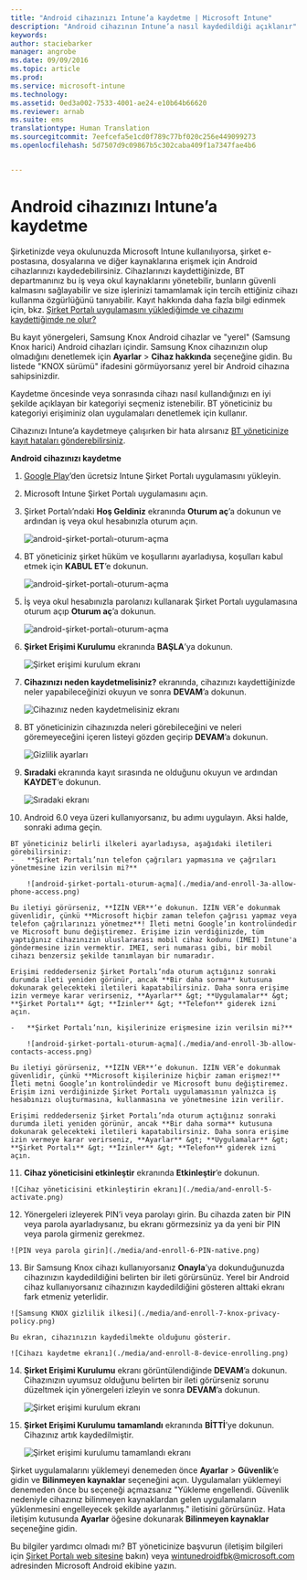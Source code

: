 ```yaml
---
title: "Android cihazınızı Intune’a kaydetme | Microsoft Intune"
description: "Android cihazının Intune’a nasıl kaydedildiği açıklanır"
keywords: 
author: staciebarker
manager: angrobe
ms.date: 09/09/2016
ms.topic: article
ms.prod: 
ms.service: microsoft-intune
ms.technology: 
ms.assetid: 0ed3a002-7533-4001-ae24-e10b64b66620
ms.reviewer: arnab
ms.suite: ems
translationtype: Human Translation
ms.sourcegitcommit: 7eefcefa5e1cd0f789c77bf020c256e449099273
ms.openlocfilehash: 5d7507d9c09867b5c302caba409f1a7347fae4b6


---
```



# Android cihazınızı Intune’a kaydetme

Şirketinizde veya okulunuzda Microsoft Intune kullanılıyorsa, şirket e-postasına, dosyalarına ve diğer kaynaklarına erişmek için Android cihazlarınızı kaydedebilirsiniz. Cihazlarınızı kaydettiğinizde, BT departmanınız bu iş veya okul kaynaklarını yönetebilir, bunların güvenli kalmasını sağlayabilir ve size işlerinizi tamamlamak için tercih ettiğiniz cihazı kullanma özgürlüğünü tanıyabilir. Kayıt hakkında daha fazla bilgi edinmek için, bkz. [Şirket Portalı uygulamasını yüklediğimde ve cihazımı kaydettiğimde ne olur?](what-happens-if-you-install-the-Company-Portal-app-and-enroll-your-device-in-intune-android.md)

Bu kayıt yönergeleri, Samsung Knox Android cihazlar ve "yerel" (Samsung Knox harici) Android cihazları içindir. Samsung Knox cihazınızın olup olmadığını denetlemek için **Ayarlar** &gt; **Cihaz hakkında** seçeneğine gidin. Bu listede "KNOX sürümü" ifadesini görmüyorsanız yerel bir Android cihazına sahipsinizdir.

Kaydetme öncesinde veya sonrasında cihazı nasıl kullandığınızı en iyi şekilde açıklayan bir kategoriyi seçmeniz istenebilir. BT yöneticiniz bu kategoriyi erişiminiz olan uygulamaları denetlemek için kullanır.

Cihazınızı Intune’a kaydetmeye çalışırken bir hata alırsanız [BT yöneticinize kayıt hataları gönderebilirsiniz](send-enrollment-errors-to-your-it-administrator-android.md).

**Android cihazınızı kaydetme**

1.  [Google Play](http://play.google.com/store/apps/details?id=com.microsoft.windowsintune.companyportal)’den ücretsiz Intune Şirket Portalı uygulamasını yükleyin.

2.  Microsoft Intune Şirket Portalı uygulamasını açın.

3.  Şirket Portalı’ndaki **Hoş Geldiniz** ekranında **Oturum aç**’a dokunun ve ardından iş veya okul hesabınızla oturum açın.

    ![android-şirket-portalı-oturum-açma](./media/and-enroll-0-welcome-screen.png)   

4.  BT yöneticiniz şirket hüküm ve koşullarını ayarladıysa, koşulları kabul etmek için **KABUL ET**’e dokunun.

    ![android-şirket-portalı-oturum-açma](./media/and-enroll-3-accept-terms.png)

5.  İş veya okul hesabınızla parolanızı kullanarak Şirket Portalı uygulamasına oturum açıp **Oturum aç**’a dokunun.

    ![android-şirket-portalı-oturum-açma](./media/and-enroll-2-cp-sign-in.png)

6.  **Şirket Erişimi Kurulumu** ekranında **BAŞLA**’ya dokunun.

    ![Şirket erişimi kurulum ekranı](./media/and-enroll-4a-comp-access-setup.png)

7.  **Cihazınızı neden kaydetmelisiniz?** ekranında, cihazınızı kaydettiğinizde neler yapabileceğinizi okuyun ve sonra **DEVAM**’a dokunun.

    ![Cihazınız neden kaydetmelisiniz ekranı](./media/and-enroll-4b-why-enroll.png)

8.  BT yöneticinizin cihazınızda neleri görebileceğini ve neleri göremeyeceğini içeren listeyi gözden geçirip **DEVAM**’a dokunun.

    ![Gizlilik ayarları](./media/and-enroll-4c-we-care-privacy.png)

9.  **Sıradaki** ekranında kayıt sırasında ne olduğunu okuyun ve ardından **KAYDET**’e dokunun.

    ![Sıradaki ekranı](./media/and-enroll-4d-what-comes-next.png)

10.  Android 6.0 veya üzeri kullanıyorsanız, bu adımı uygulayın. Aksi halde, sonraki adıma geçin.

    BT yöneticiniz belirli ilkeleri ayarladıysa, aşağıdaki iletileri görebilirsiniz:
    -   **Şirket Portalı’nın telefon çağrıları yapmasına ve çağrıları yönetmesine izin verilsin mi?**

        ![android-şirket-portalı-oturum-açma](./media/and-enroll-3a-allow-phone-access.png)

    Bu iletiyi görürseniz, **İZİN VER**’e dokunun. İZİN VER’e dokunmak güvenlidir, çünkü **Microsoft hiçbir zaman telefon çağrısı yapmaz veya telefon çağrılarınızı yönetmez**! İleti metni Google’ın kontrolündedir ve Microsoft bunu değiştiremez. Erişime izin verdiğinizde, tüm yaptığınız cihazınızın uluslararası mobil cihaz kodunu (IMEI) Intune'a göndermesine izin vermektir. IMEI, seri numarası gibi, bir mobil cihazı benzersiz şekilde tanımlayan bir numaradır.

    Erişimi reddederseniz Şirket Portalı’nda oturum açtığınız sonraki durumda ileti yeniden görünür, ancak **Bir daha sorma** kutusuna dokunarak gelecekteki iletileri kapatabilirsiniz. Daha sonra erişime izin vermeye karar verirseniz, **Ayarlar** &gt; **Uygulamalar** &gt; **Şirket Portalı** &gt; **İzinler** &gt; **Telefon** giderek izni açın.

    -   **Şirket Portalı’nın, kişilerinize erişmesine izin verilsin mi?**

        ![android-şirket-portalı-oturum-açma](./media/and-enroll-3b-allow-contacts-access.png)

    Bu iletiyi görürseniz, **İZİN VER**’e dokunun. İZİN VER’e dokunmak güvenlidir, çünkü **Microsoft kişilerinize hiçbir zaman erişmez!** İleti metni Google’ın kontrolündedir ve Microsoft bunu değiştiremez. Erişim izni verdiğinizde Şirket Portalı uygulamasının yalnızca iş hesabınızı oluşturmasına, kullanmasına ve yönetmesine izin verilir.

    Erişimi reddederseniz Şirket Portalı’nda oturum açtığınız sonraki durumda ileti yeniden görünür, ancak **Bir daha sorma** kutusuna dokunarak gelecekteki iletileri kapatabilirsiniz. Daha sonra erişime izin vermeye karar verirseniz, **Ayarlar** &gt; **Uygulamalar** &gt; **Şirket Portalı** &gt; **İzinler** &gt; **Telefon** giderek izni açın.

11.  **Cihaz yöneticisini etkinleştir** ekranında **Etkinleştir**’e dokunun.

    ![Cihaz yöneticisini etkinleştirin ekranı](./media/and-enroll-5-activate.png)

12.  Yönergeleri izleyerek PIN’i veya parolayı girin. Bu cihazda zaten bir PIN veya parola ayarladıysanız, bu ekranı görmezsiniz ya da yeni bir PIN veya parola girmeniz gerekmez.

    ![PIN veya parola girin](./media/and-enroll-6-PIN-native.png)

13.  Bir Samsung Knox cihazı kullanıyorsanız **Onayla**’ya dokunduğunuzda cihazınızın kaydedildiğini belirten bir ileti görürsünüz. Yerel bir Android cihaz kullanıyorsanız cihazınızın kaydedildiğini gösteren alttaki ekranı fark etmeniz yeterlidir.

    ![Samsung KNOX gizlilik ilkesi](./media/and-enroll-7-knox-privacy-policy.png)

    Bu ekran, cihazınızın kaydedilmekte olduğunu gösterir.

    ![Cihazı kaydetme ekranı](./media/and-enroll-8-device-enrolling.png)

14. **Şirket Erişimi Kurulumu** ekranı görüntülendiğinde **DEVAM**’a dokunun. Cihazınızın uyumsuz olduğunu belirten bir ileti görürseniz sorunu düzeltmek için yönergeleri izleyin ve sonra **DEVAM**’a dokunun.

    ![Şirket erişimi kurulum ekranı](./media/and-enroll-9-comp-access-setup.png)  

11. **Şirket Erişimi Kurulumu tamamlandı** ekranında **BİTTİ**’ye dokunun. Cihazınız artık kaydedilmiştir.

    ![Şirket erişimi kurulumu tamamlandı ekranı](./media/and-enroll-10-comp-access-setup-complete.png)

Şirket uygulamalarını yüklemeyi denemeden önce **Ayarlar** &gt; **Güvenlik**’e gidin ve **Bilinmeyen kaynaklar** seçeneğini açın. Uygulamaları yüklemeyi denemeden önce bu seçeneği açmazsanız "Yükleme engellendi. Güvenlik nedeniyle cihazınız bilinmeyen kaynaklardan gelen uygulamaların yüklenmesini engelleyecek şekilde ayarlanmış." iletisini görürsünüz. Hata iletişim kutusunda **Ayarlar** öğesine dokunarak **Bilinmeyen kaynaklar** seçeneğine gidin.

Bu bilgiler yardımcı olmadı mı? BT yöneticinize başvurun (iletişim bilgileri için [Şirket Portalı web sitesine](http://portal.manage.microsoft.com) bakın) veya wintunedroidfbk@microsoft.com adresinden Microsoft Android ekibine yazın.



<!--HONumber=Oct16_HO2-->


